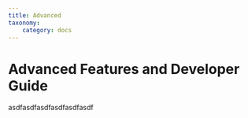 ```yaml
---
title: Advanced
taxonomy:
    category: docs
---
```


# Advanced Features and Developer Guide
asdfasdfasdfasdfasdfasdf
